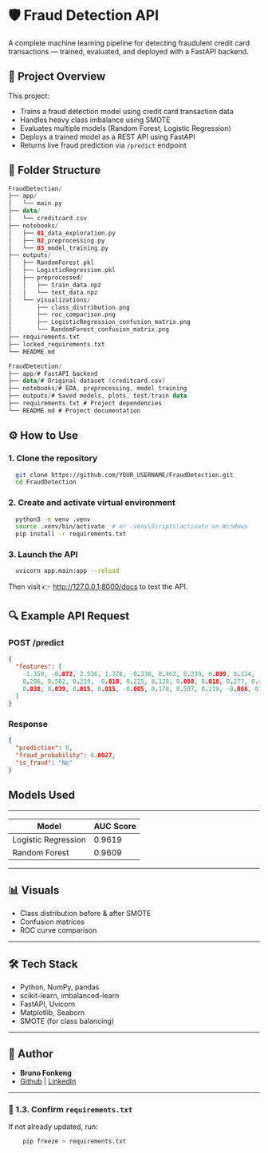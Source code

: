# 🛡️ Fraud Detection API

A complete machine learning pipeline for detecting fraudulent credit card transactions — trained, evaluated, and deployed with a FastAPI backend.

## 🚀 Project Overview

This project:
- Trains a fraud detection model using credit card transaction data
- Handles heavy class imbalance using SMOTE
- Evaluates multiple models (Random Forest, Logistic Regression)
- Deploys a trained model as a REST API using FastAPI
- Returns live fraud prediction via `/predict` endpoint

## 📁 Folder Structure

```kotlin
FraudDetection/
├── app/
│   └── main.py
├── data/
│   └── creditcard.csv
├── notebooks/
│   ├── 01_data_exploration.py
│   ├── 02_preprocessing.py
│   └── 03_model_training.py
├── outputs/
│   ├── RandomForest.pkl
│   ├── LogisticRegression.pkl
│   ├── preprocessed/
│   │   ├── train_data.npz
│   │   └── test_data.npz
│   └── visualizations/
│       ├── class_distribution.png
│       ├── roc_comparison.png
│       ├── LogisticRegression_confusion_matrix.png
│       └── RandomForest_confusion_matrix.png
├── requirements.txt
├── locked_requirements.txt
└── README.md 
```

```kotlin
FraudDetection/
├── app/# FastAPI backend
├── data/# Original dataset (creditcard.csv)
├── notebooks/# EDA, preprocessing, model training
├── outputs/# Saved models, plots, test/train data
├── requirements.txt # Project dependencies
└── README.md # Project documentation
```

## ⚙️ How to Use

### 1. Clone the repository

```bash
  git clone https://github.com/YOUR_USERNAME/FraudDetection.git
  cd FraudDetection
```
### 2. Create and activate virtual environment

```bash
  python3 -m venv .venv
  source .venv/bin/activate  # or .venv\Scripts\activate on Windows
  pip install -r requirements.txt
```

### 3. Launch the API

```bash
  uvicorn app.main:app --reload
```

Then visit 👉 http://127.0.0.1:8000/docs to test the API.

## 🔍 Example API Request

### POST /predict

```json
{
  "features": [
    -1.359, -0.072, 2.536, 1.378, -0.338, 0.462, 0.239, 0.099, 0.134, -0.021,
    0.206, 0.502, 0.219, -0.018, 0.215, 0.128, 0.098, 0.018, 0.277, 0.404,
    0.038, 0.039, 0.015, 0.015, -0.005, 0.178, 0.507, 0.119, -0.066, 0.028
  ]
}
```

### Response

```json
{
  "prediction": 0,
  "fraud_probability": 0.0027,
  "is_fraud": "No"
}
```

## Models Used

----------------
| Model               | AUC Score |
| ------------------- | --------- |
| Logistic Regression | 0.9619    |
| Random Forest       | 0.9609    |
----------------

## 📊 Visuals
- Class distribution before & after SMOTE
- Confusion matrices
- ROC curve comparison
----------------

## 🛠️ Tech Stack
- Python, NumPy, pandas
- scikit-learn, imbalanced-learn
- FastAPI, Uvicorn
- Matplotlib, Seaborn
- SMOTE (for class balancing)
----------------

## 📘 Author

- **Bruno Fonkeng**
- [Github](https://github.com/edgemindstudio) | [LinkedIn](https://www.linkedin.com/in/edgemindstudio/)

---

### 📄 1.3. Confirm `requirements.txt`

If not already updated, run:
```bash
    pip freeze > requirements.txt
```